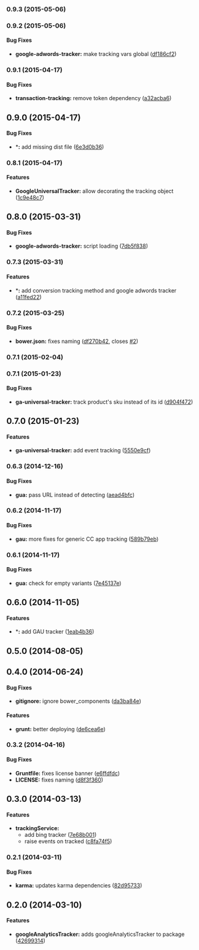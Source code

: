 ### 0.9.3 (2015-05-06)


### 0.9.2 (2015-05-06)


#### Bug Fixes

* **google-adwords-tracker:** make tracking vars global ([df186cf2](https://github.com/sofa/sofa-tracking/commit/df186cf29ea4afbae52d42ef5121c0b33ed1bbb1))


### 0.9.1 (2015-04-17)


#### Bug Fixes

* **transaction-tracking:** remove token dependency ([a32acba6](https://github.com/sofa/sofa-tracking/commit/a32acba6557291bee369225a1921d3af3de543a7))


## 0.9.0 (2015-04-17)


#### Bug Fixes

* ***:** add missing dist file ([6e3d0b36](https://github.com/sofa/sofa-tracking/commit/6e3d0b366d6d4eeab19be4f96d21fdcda3076b46))


### 0.8.1 (2015-04-17)


#### Features

* **GoogleUniversalTracker:** allow decorating the tracking object ([1c9e48c7](https://github.com/sofa/sofa-tracking/commit/1c9e48c7df0d56ad95cfa04373418fd753186622))


## 0.8.0 (2015-03-31)


#### Bug Fixes

* **google-adwords-tracker:** script loading ([7db5f838](https://github.com/sofa/sofa-tracking/commit/7db5f838293fa0e32334f2072dbea38a486abb1d))


### 0.7.3 (2015-03-31)


#### Features

* ***:** add conversion tracking method and google adwords tracker ([a11fed22](https://github.com/sofa/sofa-tracking/commit/a11fed22d1c69b10d7da3ab272514b405e2dead0))


### 0.7.2 (2015-03-25)


#### Bug Fixes

* **bower.json:** fixes naming ([df270b42](https://github.com/sofa/sofa-tracking/commit/df270b4287ded268b8ae6240c45e084027f466f2), closes [#2](https://github.com/sofa/sofa-tracking/issues/2))


### 0.7.1 (2015-02-04)


<a name="0.7.1"></a>
### 0.7.1 (2015-01-23)


#### Bug Fixes

* **ga-universal-tracker:** track product's sku instead of its id ([d904f472](https://github.com/sofa/sofa-tracking/commit/d904f472780e6e879ca7c5840511458183a7db05))


<a name="0.7.0"></a>
## 0.7.0 (2015-01-23)


#### Features

* **ga-universal-tracker:** add event tracking ([5550e9cf](https://github.com/sofa/sofa-tracking/commit/5550e9cfe9d83783d1541119deb7f794db21dd26))


<a name="0.6.3"></a>
### 0.6.3 (2014-12-16)


#### Bug Fixes

* **gua:** pass URL instead of detecting ([aead4bfc](https://github.com/sofa/sofa-tracking/commit/aead4bfc9a224385d2121e10e7168edb9641ccd9))


<a name="0.6.2"></a>
### 0.6.2 (2014-11-17)


#### Bug Fixes

* **gau:** more fixes for generic CC app tracking ([589b79eb](https://github.com/sofa/sofa-tracking/commit/589b79eb04d3d30f5508c17dee77ea84646bdbb4))


<a name="0.6.1"></a>
### 0.6.1 (2014-11-17)


#### Bug Fixes

* **gua:** check for empty variants ([7e45137e](https://github.com/sofa/sofa-tracking/commit/7e45137ef3bc1f6c8b8c4c4107266e407f4ff89a))


<a name="0.6.0"></a>
## 0.6.0 (2014-11-05)


#### Features

* ***:** add GAU tracker ([1eab4b36](https://github.com/sofa/sofa-tracking/commit/1eab4b362e910e2f9a8ad49d6c271af7a6739b9d))


<a name="0.5.0"></a>
## 0.5.0 (2014-08-05)


<a name="0.4.0"></a>
## 0.4.0 (2014-06-24)


#### Bug Fixes

* **gitignore:** ignore bower_components ([da3ba84e](https://github.com/sofa/sofa-tracking/commit/da3ba84e091c020d3dfdecf241b4af32c127ac88))


#### Features

* **grunt:** better deploying ([de6cea6e](https://github.com/sofa/sofa-tracking/commit/de6cea6e650e25ecd88ee9b6f56b02e2ea727fd1))


<a name="0.3.2"></a>
### 0.3.2 (2014-04-16)


#### Bug Fixes

* **Gruntfile:** fixes license banner ([e6ffdfdc](https://github.com/sofa/sofa-tracking/commit/e6ffdfdc2ae6820319f7e6f37ecd8d28e1589940))
* **LICENSE:** fixes naming ([d8f3f360](https://github.com/sofa/sofa-tracking/commit/d8f3f360d5d76913b509553900a1fa4b0aa21cef))


<a name="0.3.0"></a>
## 0.3.0 (2014-03-13)


#### Features

* **trackingService:**
  * add bing tracker ([7e68b001](https://github.com/sofa/sofa-tracking/commit/7e68b00128c1bb22828d6aca114445cae1f96bc4))
  * raise events on tracked ([c8fa74f5](https://github.com/sofa/sofa-tracking/commit/c8fa74f53eb6e2d967211c30b86ef82db206ba5f))


<a name="0.2.1"></a>
### 0.2.1 (2014-03-11)


#### Bug Fixes

* **karma:** updates karma dependencies ([82d95733](https://github.com/sofa/sofa-tracking/commit/82d95733428749a4cdf862159195bbdf8ebaaaa6))


<a name="0.2.0"></a>
## 0.2.0 (2014-03-10)


#### Features

* **googleAnalyticsTracker:** adds googleAnalyticsTracker to package ([42699314](https://github.com/sofa/sofa-tracking/commit/4269931439d1f44786d130211de551b3ce5cdf84))


